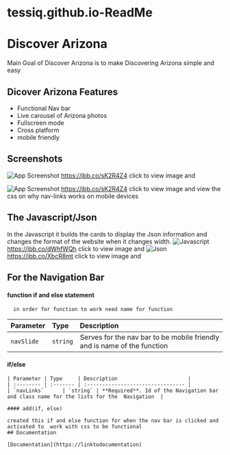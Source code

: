 # tessiq.github.io-ReadMe

# Discover Arizona
Main Goal of Discover Arizona is to make Discovering Arizona simple and easy


## Dicover Arizona Features

- Functional Nav bar 
- Live carousel of Arizona photos 
- Fullscreen mode
- Cross platform
- mobile friendly 



## Screenshots

![App Screenshot](https://ibb.co/sK2R4Z4)
    https://ibb.co/sK2R4Z4
click  to view image and 

![App Screenshot](https://ibb.co/sK2R4Z4)
    https://ibb.co/sK2R4Z4
click  to view image and  view the css on why nav-links works on mobile devices 
## The Javascript/Json
In the Javascript it builds the cards to display the Json information and changes the format of the website when it changes width.
![Javascript](https://ibb.co/dWhfWQh)
    https://ibb.co/dWhfWQh
click  to view image and 
![Json](https://ibb.co/XbcR8mt)
    https://ibb.co/XbcR8mt
click  to view image and
## For the Navigation Bar 

#### function if and else statement 

```navSlide
  in order for function to work need name for function
```

| Parameter | Type     | Description                |
| :-------- | :------- | :------------------------- |
| `navSlide` | `string` | Serves for the nav bar to be mobile friendly and is name of  the function  |

#### if/else

```http
| Parameter | Type     | Description                       |
| :-------- | :------- | :-------------------------------- |
| `navLinks`      | `string` | **Required**. Id of the Navigation bar and class name for the lists for the  Navigation  |

#### add(if, else)

created this if and else function for when the nav bar is clicked and activated to  work with css to be functional 
## Documentation

[Documentation](https://linktodocumentation)

